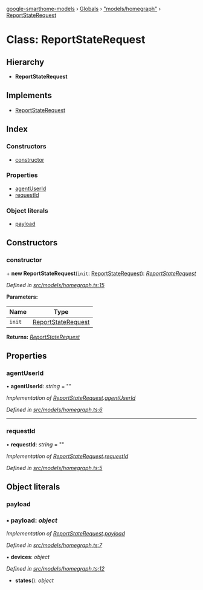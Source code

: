 [google-smarthome-models](../README.md) › [Globals](../globals.md) › ["models/homegraph"](../modules/_models_homegraph_.md) › [ReportStateRequest](_models_homegraph_.reportstaterequest.md)

# Class: ReportStateRequest

## Hierarchy

* **ReportStateRequest**

## Implements

* [ReportStateRequest](../interfaces/_models_interfaces_i_intent_.reportstaterequest.md)

## Index

### Constructors

* [constructor](_models_homegraph_.reportstaterequest.md#constructor)

### Properties

* [agentUserId](_models_homegraph_.reportstaterequest.md#agentuserid)
* [requestId](_models_homegraph_.reportstaterequest.md#requestid)

### Object literals

* [payload](_models_homegraph_.reportstaterequest.md#payload)

## Constructors

###  constructor

\+ **new ReportStateRequest**(`init`: [ReportStateRequest](../interfaces/_models_interfaces_i_intent_.reportstaterequest.md)): *[ReportStateRequest](_models_homegraph_.reportstaterequest.md)*

*Defined in [src/models/homegraph.ts:15](https://github.com/galactic1969/google-smarthome-models/blob/633871f/src/models/homegraph.ts#L15)*

**Parameters:**

Name | Type |
------ | ------ |
`init` | [ReportStateRequest](../interfaces/_models_interfaces_i_intent_.reportstaterequest.md) |

**Returns:** *[ReportStateRequest](_models_homegraph_.reportstaterequest.md)*

## Properties

###  agentUserId

• **agentUserId**: *string* = ""

*Implementation of [ReportStateRequest](../interfaces/_models_interfaces_i_intent_.reportstaterequest.md).[agentUserId](../interfaces/_models_interfaces_i_intent_.reportstaterequest.md#agentuserid)*

*Defined in [src/models/homegraph.ts:6](https://github.com/galactic1969/google-smarthome-models/blob/633871f/src/models/homegraph.ts#L6)*

___

###  requestId

• **requestId**: *string* = ""

*Implementation of [ReportStateRequest](../interfaces/_models_interfaces_i_intent_.reportstaterequest.md).[requestId](../interfaces/_models_interfaces_i_intent_.reportstaterequest.md#requestid)*

*Defined in [src/models/homegraph.ts:5](https://github.com/galactic1969/google-smarthome-models/blob/633871f/src/models/homegraph.ts#L5)*

## Object literals

###  payload

### ▪ **payload**: *object*

*Implementation of [ReportStateRequest](../interfaces/_models_interfaces_i_intent_.reportstaterequest.md).[payload](../interfaces/_models_interfaces_i_intent_.reportstaterequest.md#payload)*

*Defined in [src/models/homegraph.ts:7](https://github.com/galactic1969/google-smarthome-models/blob/633871f/src/models/homegraph.ts#L7)*

▪ **devices**: *object*

*Defined in [src/models/homegraph.ts:12](https://github.com/galactic1969/google-smarthome-models/blob/633871f/src/models/homegraph.ts#L12)*

* **states**(): *object*
